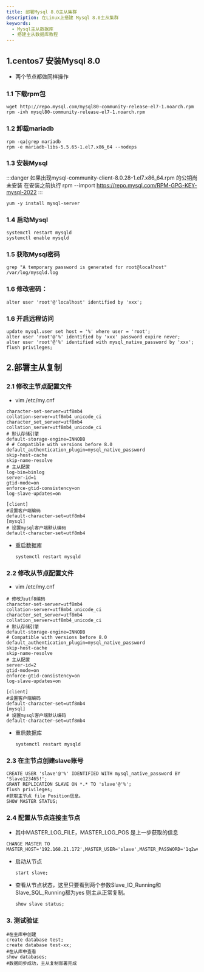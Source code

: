 ```yaml
---
title: 部署Mysql 8.0主从集群
description: 在Linux上搭建 Mysql 8.0主从集群
keywords:
  - Mysql主从数据库
  - 搭建主从数据库教程
---
```




## 1.centos7 安装Mysql 8.0

* 两个节点都做同样操作

### 1.1 下载rpm包

```shell
wget http://repo.mysql.com/mysql80-community-release-el7-1.noarch.rpm
rpm -ivh mysql80-community-release-el7-1.noarch.rpm
```

### 1.2 卸载mariadb

```shell
rpm -qa|grep mariadb
rpm -e mariadb-libs-5.5.65-1.el7.x86_64 --nodeps
```

### 1.3 安装Mysql

:::danger
如果出现mysql-community-client-8.0.28-1.el7.x86_64.rpm 的公钥尚未安装
在安装之前执行 rpm --import https://repo.mysql.com/RPM-GPG-KEY-mysql-2022
:::

```shell
yum -y install mysql-server
```

### 1.4 启动Mysql

```shell
systemctl restart mysqld
systemctl enable mysqld
```

### 1.5 获取Mysql密码

```shell
grep "A temporary password is generated for root@localhost" /var/log/mysqld.log
```

### 1.6 修改密码：

```shell
alter user 'root'@'localhost' identified by 'xxx';
```

### 1.6 开启远程访问

```shell
update mysql.user set host = '%' where user = 'root';
alter user 'root'@'%' identified by 'xxx' password expire never;
alter user 'root'@'%' identified with mysql_native_password by 'xxx';
flush privileges;
```

## 2.部署主从复制

### 2.1 修改主节点配置文件

* vim /etc/my.cnf


```shell
character-set-server=utf8mb4
collation-server=utf8mb4_unicode_ci
character_set_server=utf8mb4
collation_server=utf8mb4_unicode_ci
# 默认存储引擎
default-storage-engine=INNODB
# # Compatible with versions before 8.0
default_authentication_plugin=mysql_native_password
skip-host-cache
skip-name-resolve
# 主从配置
log-bin=binlog
server-id=1
gtid-mode=on
enforce-gtid-consistency=on
log-slave-updates=on

[client]
#设置客户端编码
default-character-set=utf8mb4
[mysql]
# 设置mysql客户端默认编码
default-character-set=utf8mb4
```

* 重启数据库

  ```shell
  systemctl restart mysqld
  ```

### 2.2 修改从节点配置文件

* vim /etc/my.cnf

```shell
# 修改为utf8编码
character-set-server=utf8mb4
collation-server=utf8mb4_unicode_ci
character_set_server=utf8mb4
collation_server=utf8mb4_unicode_ci
# 默认存储引擎
default-storage-engine=INNODB
# Compatible with versions before 8.0
default_authentication_plugin=mysql_native_password
skip-host-cache
skip-name-resolve
# 主从配置
server-id=2
gtid-mode=on
enforce-gtid-consistency=on
log-slave-updates=on

[client]
#设置客户端编码
default-character-set=utf8mb4
[mysql]
# 设置mysql客户端默认编码
default-character-set=utf8mb4
```

* 重启数据库

  ```shell
  systemctl restart mysqld
  ```

### 2.3 在主节点创建slave账号

```shell
CREATE USER 'slave'@'%' IDENTIFIED WITH mysql_native_password BY 'Slave123465!';
GRANT REPLICATION SLAVE ON *.* TO 'slave'@'%';
flush privileges;
#获取主节点 file Position信息。
SHOW MASTER STATUS;
```

### 2.4 配置从节点连接主节点

* 其中MASTER_LOG_FILE，MASTER_LOG_POS 是上一步获取的信息

```shell
CHANGE MASTER TO MASTER_HOST='192.168.21.172',MASTER_USER='slave',MASTER_PASSWORD='1q2w#e$R',MASTER_PORT=3306,MASTER_LOG_FILE='binlog.000002',MASTER_LOG_POS=820;
```

* 启动从节点

  ```shell
  start slave;
  ```

* 查看从节点状态，这里只要看到两个参数Slave_IO_Running和Slave_SQL_Running都为yes 则主从正常复制。

  ```shell
  show slave status;
  ```

### 3. 测试验证

```shell
#在主库中创建
create database test;
create database test-xx;
#在从库中查看
show databases;
#数据同步成功，主从复制部署完成
```



